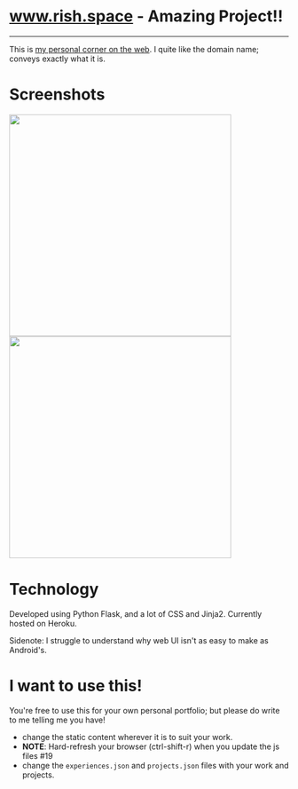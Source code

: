 # www.rish.space - Amazing Project!!

----

This is [my personal corner on the web](http://rish.space). I quite like the domain name; conveys exactly what it is. 


# Screenshots
<p float="left">
  <img src="https://raw.githubusercontent.com/crearo/portfolio/master/screenshots/home.png" width="400">
  <img src="https://raw.githubusercontent.com/crearo/portfolio/master/screenshots/timeline.png" width="400">
</p>

# Technology

Developed using Python Flask, and a lot of CSS and Jinja2.
Currently hosted on Heroku. 

Sidenote: I struggle to understand why web UI isn't as easy to make as Android's.

# I want to use this!

You're free to use this for your own personal portfolio; but please do write to me telling me you have!
 
 - change the static content wherever it is to suit your work.
 - **NOTE**: Hard-refresh your browser (ctrl-shift-r) when you update the js files #19
 - change the `experiences.json` and `projects.json` files with your work and projects. 
